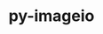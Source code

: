 ---
title: "py-imageio"
layout: cache
categories: [package, v0.22.1]
meta: {"versions": ["2.34.0"], "compilers": ["gcc@=11.1.0", "gcc@=11.4.0", "gcc@=9.4.0", "oneapi@=2024.0.0"], "oss": ["ubuntu20.04", "ubuntu22.04"], "platforms": ["linux"], "targets": ["neoverse_v1", "neoverse_v2", "ppc64le", "x86_64_v3"], "stacks": ["data-vis-sdk", "e4s", "e4s-neoverse-v2", "e4s-neoverse_v1", "e4s-oneapi", "e4s-power", "root"], "num_specs": 6, "num_specs_by_stack": {"root": 6, "e4s-power": 1, "data-vis-sdk": 1, "e4s-neoverse_v1": 1, "e4s-neoverse-v2": 1, "e4s": 1, "e4s-oneapi": 1}}
spec_details: [{"hash": "oqwgbwcacos5eoqjm3jm5ndkr6z3ic2d", "compiler": "gcc@=9.4.0", "versions": ["2.34.0"], "os": "ubuntu20.04", "platform": "linux", "target": "ppc64le", "variants": ["build_system=python_pip"], "stacks": ["root", "e4s-power"], "size": "-", "tarball": "https://binaries.spack.io/v0.22.1/build_cache/linux-ubuntu20.04-ppc64le/gcc-9.4.0/py-imageio-2.34.0/linux-ubuntu20.04-ppc64le-gcc-9.4.0-py-imageio-2.34.0-oqwgbwcacos5eoqjm3jm5ndkr6z3ic2d.spack"}, {"hash": "qnzxnnknrgcmxgmacq6frixlhqx5uqsh", "compiler": "gcc@=11.1.0", "versions": ["2.34.0"], "os": "ubuntu20.04", "platform": "linux", "target": "x86_64_v3", "variants": ["build_system=python_pip"], "stacks": ["data-vis-sdk", "root"], "size": "-", "tarball": "https://binaries.spack.io/v0.22.1/build_cache/linux-ubuntu20.04-x86_64_v3/gcc-11.1.0/py-imageio-2.34.0/linux-ubuntu20.04-x86_64_v3-gcc-11.1.0-py-imageio-2.34.0-qnzxnnknrgcmxgmacq6frixlhqx5uqsh.spack"}, {"hash": "hcwgtqnixiicjvbybudsikn536wwpujf", "compiler": "gcc@=11.4.0", "versions": ["2.34.0"], "os": "ubuntu22.04", "platform": "linux", "target": "neoverse_v1", "variants": ["build_system=python_pip"], "stacks": ["root", "e4s-neoverse_v1"], "size": "-", "tarball": "https://binaries.spack.io/v0.22.1/build_cache/linux-ubuntu22.04-neoverse_v1/gcc-11.4.0/py-imageio-2.34.0/linux-ubuntu22.04-neoverse_v1-gcc-11.4.0-py-imageio-2.34.0-hcwgtqnixiicjvbybudsikn536wwpujf.spack"}, {"hash": "cs4c63njyfrcj55jwoli636lgw4yqxpe", "compiler": "gcc@=11.4.0", "versions": ["2.34.0"], "os": "ubuntu22.04", "platform": "linux", "target": "neoverse_v2", "variants": ["build_system=python_pip"], "stacks": ["root", "e4s-neoverse-v2"], "size": "-", "tarball": "https://binaries.spack.io/v0.22.1/build_cache/linux-ubuntu22.04-neoverse_v2/gcc-11.4.0/py-imageio-2.34.0/linux-ubuntu22.04-neoverse_v2-gcc-11.4.0-py-imageio-2.34.0-cs4c63njyfrcj55jwoli636lgw4yqxpe.spack"}, {"hash": "z34updsxrvqh5efeefeo5nj3v2cn3frc", "compiler": "gcc@=11.4.0", "versions": ["2.34.0"], "os": "ubuntu22.04", "platform": "linux", "target": "x86_64_v3", "variants": ["build_system=python_pip"], "stacks": ["e4s", "root"], "size": "-", "tarball": "https://binaries.spack.io/v0.22.1/build_cache/linux-ubuntu22.04-x86_64_v3/gcc-11.4.0/py-imageio-2.34.0/linux-ubuntu22.04-x86_64_v3-gcc-11.4.0-py-imageio-2.34.0-z34updsxrvqh5efeefeo5nj3v2cn3frc.spack"}, {"hash": "gejwuaxevagvlfwrjxc37jmg3z23f3fr", "compiler": "oneapi@=2024.0.0", "versions": ["2.34.0"], "os": "ubuntu22.04", "platform": "linux", "target": "x86_64_v3", "variants": ["build_system=python_pip"], "stacks": ["root", "e4s-oneapi"], "size": "-", "tarball": "https://binaries.spack.io/v0.22.1/build_cache/linux-ubuntu22.04-x86_64_v3/oneapi-2024.0.0/py-imageio-2.34.0/linux-ubuntu22.04-x86_64_v3-oneapi-2024.0.0-py-imageio-2.34.0-gejwuaxevagvlfwrjxc37jmg3z23f3fr.spack"}]
---
